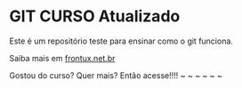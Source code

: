 # GIT CURSO Atualizado

Este é um repositório teste para ensinar como o git funciona.

Saiba mais em [frontux.net.br](http://frontux.br.com)

Gostou do curso? Quer mais? Então acesse!!!!
~
~
~
~
~
~